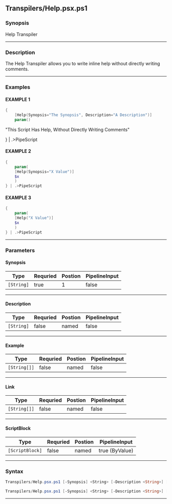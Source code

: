 
Transpilers/Help.psx.ps1
------------------------
### Synopsis
Help Transpiler

---
### Description

The Help Transpiler allows you to write inline help without directly writing comments.

---
### Examples
#### EXAMPLE 1
```PowerShell
{
    [Help(Synopsis="The Synopsis", Description="A Description")]
    param()
```
"This Script Has Help, Without Directly Writing Comments"
    
} | .>PipeScript
#### EXAMPLE 2
```PowerShell
{
    param(
    [Help(Synopsis="X Value")]
    $x
    )
} | .>PipeScript
```

#### EXAMPLE 3
```PowerShell
{
    param(
    [Help("X Value")]
    $x
    )
} | .>PipeScript
```

---
### Parameters
#### **Synopsis**

|Type          |Requried|Postion|PipelineInput|
|--------------|--------|-------|-------------|
|```[String]```|true    |1      |false        |
---
#### **Description**

|Type          |Requried|Postion|PipelineInput|
|--------------|--------|-------|-------------|
|```[String]```|false   |named  |false        |
---
#### **Example**

|Type            |Requried|Postion|PipelineInput|
|----------------|--------|-------|-------------|
|```[String[]]```|false   |named  |false        |
---
#### **Link**

|Type            |Requried|Postion|PipelineInput|
|----------------|--------|-------|-------------|
|```[String[]]```|false   |named  |false        |
---
#### **ScriptBlock**

|Type               |Requried|Postion|PipelineInput |
|-------------------|--------|-------|--------------|
|```[ScriptBlock]```|false   |named  |true (ByValue)|
---
### Syntax
```PowerShell
Transpilers/Help.psx.ps1 [-Synopsis] <String> [-Description <String>] [-Example <String[]>] [-Link <String[]>] [<CommonParameters>]
```
```PowerShell
Transpilers/Help.psx.ps1 [-Synopsis] <String> [-Description <String>] [-Example <String[]>] [-Link <String[]>] [-ScriptBlock <ScriptBlock>] [<CommonParameters>]
```
---


